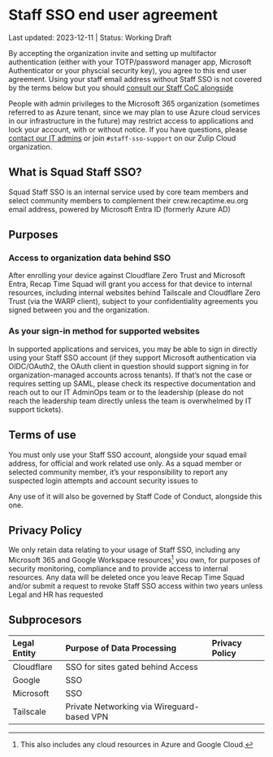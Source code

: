 # Staff SSO end user agreement

Last updated: 2023-12-11 | Status: Working Draft

By accepting the organization invite and setting up multifactor authentication
(either with your TOTP/password manager app, Microsoft Authenticator or
your physcial security key), you agree to this end user agreement. Using your
staff email address without Staff SSO is not covered by the terms below
but you should [consult our Staff CoC alongside](./sso-access.md)

People with admin privileges to the Microsoft 365 organization (sometimes
referred to as Azure tenant, since we may plan to use Azure cloud services in
our infrastructure in the future) may restrict access to applications and lock
your account, with or without notice. If you have questions, please [contact our IT admins][it-admins] or join `#staff-sso-support` on our Zulip Cloud organization.

[it-admins]: mailto:it-adminops@crew.recaptime.dev

## What is Squad Staff SSO?

Squad Staff SSO is an internal service used by core team members and select community members to complement their crew.recaptime.eu.org email address, powered by Microsoft Entra ID (formerly Azure AD)

## Purposes

### Access to organization data behind SSO

After enrolling your device against Cloudflare Zero Trust and Microsoft Entra, Recap Time Squad will grant you access for that device to internal resources, including internal websites behind Tailscale and Cloudflare Zero Trust (via the WARP client), subject to your confidentiality agreements you signed between you and the organization.

### As your sign-in method for supported websites

In supported applications and services, you may be able to sign in directly using your Staff SSO account (if they support Microsoft authentication via OIDC/OAuth2, the OAuth client in question should support signing in for organization-managed accounts across tenants). If that’s not the case or requires setting up SAML, please check its respective documentation and reach out to our IT AdminOps team or to the leadership (please do not reach the leadership team directly unless the team is overwhelmed by IT support tickets).

## Terms of use

You must only use your Staff SSO account, alongside your squad email address, for official and work related use only. As a squad member or selected community member, it’s your responsibility to report any suspected login attempts and account security issues to 

Any use of it will also be governed by Staff Code of Conduct, alongside this one.
## Privacy Policy
We only retain data relating to your usage of Staff SSO, including any Microsoft 365 and Google Workspace resources[^1] you own, for purposes of security monitoring, compliance and to provide access to internal resources. Any data will be deleted once you leave Recap Time Squad and/or submit a request to revoke Staff SSO access within two years unless Legal and HR has requested

[^1]: This also includes any cloud resources in Azure and Google Cloud.

## Subprocesors

| Legal Entity | Purpose of Data Processing | Privacy Policy |
| :- | :- | :- |
|Cloudflare | SSO for sites gated behind Access | |
| Google | SSO | | 
| Microsoft | SSO | |
| Tailscale | Private Networking via Wireguard-based VPN | |


